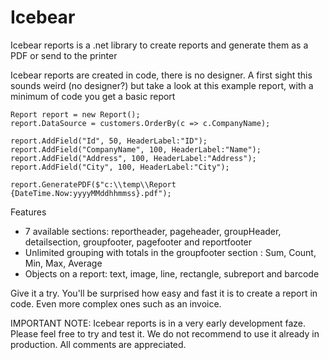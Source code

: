 # Icebear
Icebear reports is a .net library to create reports and generate them as a PDF or send to the printer

Icebear reports are created in code, there is no designer. A first sight this sounds weird (no designer?) but take a look at this example report, with a minimum of code you get a basic report

    Report report = new Report();
    report.DataSource = customers.OrderBy(c => c.CompanyName);

    report.AddField("Id", 50, HeaderLabel:"ID");
    report.AddField("CompanyName", 100, HeaderLabel:"Name");
    report.AddField("Address", 100, HeaderLabel:"Address");
    report.AddField("City", 100, HeaderLabel:"City");

    report.GeneratePDF($"c:\\temp\\Report {DateTime.Now:yyyyMMddhhmmss}.pdf");
    
Features
- 7 available sections: reportheader, pageheader, groupHeader, detailsection, groupfooter, pagefooter and reportfooter
- Unlimited grouping with totals in the groupfooter section : Sum, Count, Min, Max, Average
- Objects on a report: text, image, line, rectangle, subreport and barcode

Give it a try. You'll be surprised how easy and fast it is to create a report in code. Even more complex ones such as an invoice.

IMPORTANT NOTE: Icebear reports is in a very early development faze. Please feel free to try and test it. We do not recommend to use it already in production.
All comments are appreciated.
